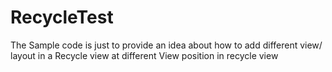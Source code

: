 # RecycleTest

The Sample code is just to provide an idea about how to add different view/ layout in a Recycle view at different View position in recycle view
